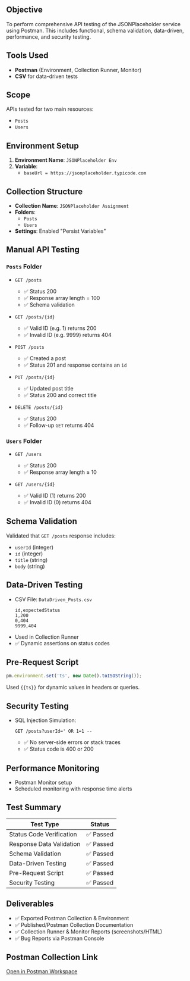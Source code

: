 ## Objective
To perform comprehensive API testing of the JSONPlaceholder service using Postman. This includes functional, schema validation, data-driven, performance, and security testing.

## Tools Used
- **Postman** (Environment, Collection Runner, Monitor)
- **CSV** for data-driven tests

## Scope
APIs tested for two main resources:
- `Posts`
- `Users`

## Environment Setup
1. **Environment Name**: `JSONPlaceholder Env`
2. **Variable**:
   - `baseUrl = https://jsonplaceholder.typicode.com`

## Collection Structure
- **Collection Name**: `JSONPlaceholder Assignment`
- **Folders**:
  - `Posts`
  - `Users`
- **Settings**: Enabled "Persist Variables"

## Manual API Testing

### `Posts` Folder

- `GET /posts`
  - ✅ Status 200
  - ✅ Response array length = 100
  - ✅ Schema validation

- `GET /posts/{id}`
  - ✅ Valid ID (e.g. 1) returns 200
  - ✅ Invalid ID (e.g. 9999) returns 404

- `POST /posts`
  - ✅ Created a post
  - ✅ Status 201 and response contains an `id`

- `PUT /posts/{id}`
  - ✅ Updated post title
  - ✅ Status 200 and correct title

- `DELETE /posts/{id}`
  - ✅ Status 200
  - ✅ Follow-up `GET` returns 404

### `Users` Folder

- `GET /users`
  - ✅ Status 200
  - ✅ Response array length ≥ 10

- `GET /users/{id}`
  - ✅ Valid ID (1) returns 200
  - ✅ Invalid ID (0) returns 404

## Schema Validation
Validated that `GET /posts` response includes:
- `userId` (integer)
- `id` (integer)
- `title` (string)
- `body` (string)

## Data-Driven Testing
- CSV File: `DataDriven_Posts.csv`
  ```
  id,expectedStatus
  1,200
  0,404
  9999,404
  ```
- Used in Collection Runner
- ✅ Dynamic assertions on status codes

## Pre-Request Script
```js
pm.environment.set('ts', new Date().toISOString());
```
Used `{{ts}}` for dynamic values in headers or queries.

## Security Testing
- SQL Injection Simulation:
  ```
  GET /posts?userId=' OR 1=1 --
  ```
  - ✅ No server-side errors or stack traces
  - ✅ Status code is 400 or 200

## Performance Monitoring
- Postman Monitor setup
- Scheduled monitoring with response time alerts

## Test Summary

| Test Type                   | Status  |
|----------------------------|---------|
| Status Code Verification   | ✅ Passed |
| Response Data Validation   | ✅ Passed |
| Schema Validation          | ✅ Passed |
| Data-Driven Testing        | ✅ Passed |
| Pre-Request Script         | ✅ Passed |
| Security Testing           | ✅ Passed |

## Deliverables
- ✅ Exported Postman Collection & Environment
- ✅ Published/Postman Collection Documentation
- ✅ Collection Runner & Monitor Reports (screenshots/HTML)
- ✅ Bug Reports via Postman Console

## Postman Collection Link
[Open in Postman Workspace](https://zoya-3668638.postman.co/workspace/zoya's-Workspace~75af44f9-5353-4682-8aba-0b528ec10e17/collection/44329802-16c16300-0278-48ed-8a3c-252dfc5b1704?action=share&creator=44329802&active-environment=44329802-4fcf0278-ba80-4f0c-9ce5-a9a8e2c5a79c)
